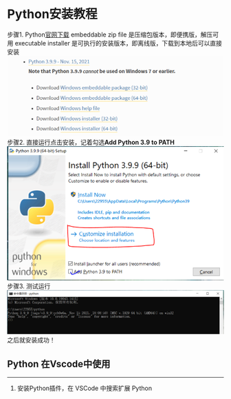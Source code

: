 # Python安装教程

步骤1. Python[官网下载](https://www.python.org/downloads/windows/)
embeddable zip file 是压缩包版本，即便携版，解压可用
executable installer 是可执行的安装版本，即离线版，下载到本地后可以直接安装  
![ ](./Picture/python.png)
步骤2. 直接运行点击安装，记着勾选**Add Python 3.9 to PATH**
![ ](./Picture/one.png)
步骤3. 测试运行  
![](./Picture/two.png)
之后就安装成功！

## Python 在Vscode中使用  

***
1. 安装Python插件，在 VSCode 中搜索扩展 Python  
